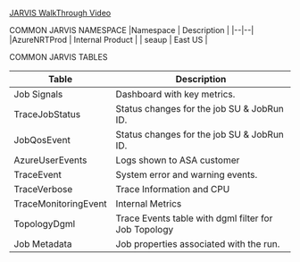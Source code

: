 
[JARVIS WalkThrough Video](https://msit.microsoftstream.com/video/52cea3ff-0400-a521-4279-f1ead6a5f722)

COMMON JARVIS NAMESPACE
|Namespace  | Description |
|--|--|
|AzureNRTProd | Internal Product |
| seaup | East US |



COMMON JARVIS TABLES

| Table |Description  |
|--|--|
| Job Signals | Dashboard with key metrics.  |
|TraceJobStatus|Status changes for the job SU & JobRun ID.  |
|JobQosEvent  |Status changes for the job SU & JobRun ID.  |
| AzureUserEvents | Logs shown to ASA customer |
|TraceEvent  |System error and warning events.  |
| TraceVerbose |Trace Information and CPU  |
| TraceMonitoringEvent |Internal Metrics  |
|TopologyDgml  | Trace Events table with dgml filter for Job Topology |
|Job Metadata  | Job properties associated with the run. |
